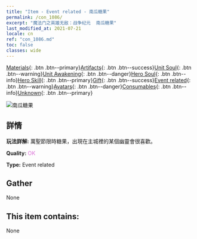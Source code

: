 ```yaml
---
title: "Item - Event related - 南瓜糖果"
permalink: /con_1086/
excerpt: "魔法门之英雄无敌：战争纪元  南瓜糖果"
last_modified_at: 2021-07-21
locale: cn
ref: "con_1086.md"
toc: false
classes: wide
---
```

 [Materials](/ItemsCN/){: .btn .btn--primary}[Artifacts](/ItemsCN/Artifacts/){: .btn .btn--success}[Unit Soul](/ItemsCN/UnitSoul/){: .btn .btn--warning}[Unit Awakening](/ItemsCN/UnitAwakening/){: .btn .btn--danger}[Hero Soul](/ItemsCN/HeroSoul/){: .btn .btn--info}[Hero Skill](/ItemsCN/HeroSkill/){: .btn .btn--primary}[Gift](/ItemsCN/Gift/){: .btn .btn--success}[Event related](/ItemsCN/Events/){: .btn .btn--warning}[Avatars](/ItemsCN/Avatars/){: .btn .btn--danger}[Consumables](/ItemsCN/Consumables/){: .btn .btn--info}[Unknown](/ItemsCN/Unknown/){: .btn .btn--primary}

 ![南瓜糖果](/images/t/i_690012.png)

## 詳情
 **玩法詳解:** 萬聖節限時糖果，出現在主城裡的某個幽靈會很喜歡。

 **Quality:** <span style="color: #DA70D6">OK</span>

 **Type:** Event related

## Gather

  None

## This item contains:

  None

